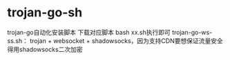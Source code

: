 # trojan-go-sh
trojan-go自动化安装脚本
下载对应脚本 bash xx.sh执行即可
trojan-go-ws-ss.sh： trojan + websocket + shadowsocks，因为支持CDN要想保证流量安全得用shadowsocks二次加密
